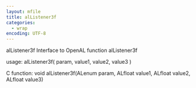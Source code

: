 ```yaml
---
layout: mfile
title: alListener3f
categories:
  - wrap
encoding: UTF-8
---
```


alListener3f  Interface to OpenAL function alListener3f

usage:  alListener3f( param, value1, value2, value3 )

C function:  void alListener3f(ALenum param, ALfloat value1, ALfloat value2, ALfloat value3)